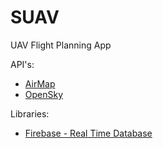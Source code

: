 # SUAV
UAV Flight Planning App

API's:
* [AirMap](https://www.airmap.com/)
* [OpenSky](https://opensky-network.org/)

Libraries:
* [Firebase - Real Time Database](https://console.firebase.google.com/u/0/)
